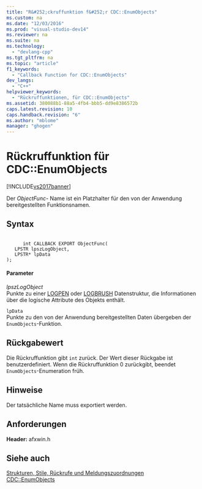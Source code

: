 ```yaml
---
title: "R&#252;ckruffunktion f&#252;r CDC::EnumObjects"
ms.custom: na
ms.date: "12/03/2016"
ms.prod: "visual-studio-dev14"
ms.reviewer: na
ms.suite: na
ms.technology: 
  - "devlang-cpp"
ms.tgt_pltfrm: na
ms.topic: "article"
f1_keywords: 
  - "Callback Function for CDC::EnumObjects"
dev_langs: 
  - "C++"
helpviewer_keywords: 
  - "Rückruffunktionen, für CDC::EnumObjects"
ms.assetid: 380088b1-88a5-4fb4-bbb5-dd9e8386572b
caps.latest.revision: 10
caps.handback.revision: "6"
ms.author: "mblome"
manager: "ghogen"
---
```

# R&#252;ckruffunktion f&#252;r CDC::EnumObjects
[!INCLUDE[vs2017banner](../../assembler/inline/includes/vs2017banner.md)]

Der *ObjectFunc\-* Name ist ein Platzhalter für den von der Anwendung bereitgestellten Funktionsnamen.  
  
## Syntax  
  
```  
  
      int CALLBACK EXPORT ObjectFunc(   
   LPSTR lpszLogObject,   
   LPSTR* lpData    
);  
```  
  
#### Parameter  
 *lpszLogObject*  
 Punkte zu einer [LOGPEN](../../mfc/reference/logpen-structure.md) oder [LOGBRUSH](../../mfc/reference/logbrush-structure.md) Datenstruktur, die Informationen über die logische Attribute des Objekts enthält.  
  
 `lpData`  
 Punkte zu den von der Anwendung bereitgestellten Daten übergeben der `EnumObjects`\-Funktion.  
  
## Rückgabewert  
 Die Rückruffunktion gibt `int` zurück.  Der Wert dieser Rückgabe ist benutzerdefiniert.  Wenn die Rückruffunktion 0 zurückgibt, beendet `EnumObjects`\-Enumeration früh.  
  
## Hinweise  
 Der tatsächliche Name muss exportiert werden.  
  
## Anforderungen  
 **Header:** afxwin.h  
  
## Siehe auch  
 [Strukturen, Stile, Rückrufe und Meldungszuordnungen](../../mfc/reference/structures-styles-callbacks-and-message-maps.md)   
 [CDC::EnumObjects](../Topic/CDC::EnumObjects.md)